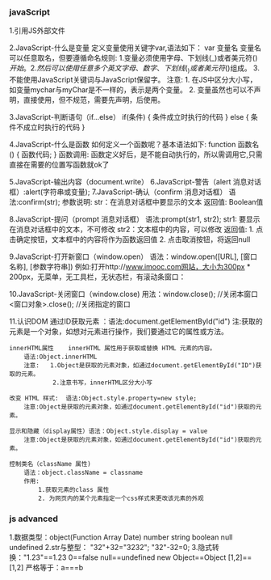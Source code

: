 ### javaScript

1.引用JS外部文件
    <script src="script.js"></script>

2.JavaScript-什么是变量
    定义变量使用关键字var,语法如下：
        var 变量名
    变量名可以任意取名，但要遵循命名规则:
        1.变量必须使用字母、下划线(_)或者美元符($)开始。
        2.然后可以使用任意多个英文字母、数字、下划线(_)或者美元符($)组成。
        3.不能使用JavaScript关键词与JavaScript保留字。
    注意:
        1. 在JS中区分大小写，如变量mychar与myChar是不一样的，表示是两个变量。
        2. 变量虽然也可以不声明，直接使用，但不规范，需要先声明，后使用。

3.JavaScript-判断语句（if...else）
    if(条件)
    { 条件成立时执行的代码 }
    else
    { 条件不成立时执行的代码 }

4.JavaScript-什么是函数 
    如何定义一个函数呢？基本语法如下:
        function 函数名()
        {  函数代码;  }
    函数调用:
        函数定义好后，是不能自动执行的，所以需调用它,只需直接在需要的位置写函数就ok了

5.JavaScript-输出内容（document.write）
6.JavaScript-警告（alert 消息对话框）:alert(字符串或变量);
7.JavaScript-确认（confirm 消息对话框）
    语法:confirm(str);
    参数说明:
        str：在消息对话框中要显示的文本
        返回值: Boolean值

8.JavaScript-提问（prompt 消息对话框）
    语法:prompt(str1, str2);
        str1: 要显示在消息对话框中的文本，不可修改
        str2：文本框中的内容，可以修改
    返回值:
        1. 点击确定按钮，文本框中的内容将作为函数返回值
        2. 点击取消按钮，将返回null

9.JavaScript-打开新窗口（window.open）
    语法：window.open([URL], [窗口名称], [参数字符串])
    例如:打开http://www.imooc.com网站，大小为300px * 200px，无菜单，无工具栏，无状态栏，有滚动条窗口：
    <script type="text/javascript"> window.open('http://www.imooc.com','_blank','width=300,height=200,menubar=no,toolbar=no, status=no,scrollbars=yes')
    </script>

10.JavaScript-关闭窗口（window.close)
    用法：window.close();   //关闭本窗口
          <窗口对象>.close();   //关闭指定的窗口

11.认识DOM 
    通过ID获取元素 ：语法:document.getElementById("id") 
    注:获取的元素是一个对象，如想对元素进行操作，我们要通过它的属性或方法。

    innerHTML属性    innerHTML 属性用于获取或替换 HTML 元素的内容。
        语法:Object.innerHTML
        注意:   1.Object是获取的元素对象，如通过document.getElementById("ID")获取的元素。
                2.注意书写，innerHTML区分大小写

    改变 HTML 样式:  语法:Object.style.property=new style;
        注意:Object是获取的元素对象，如通过document.getElementById("id")获取的元素。

    显示和隐藏（display属性）语法：Object.style.display = value
        注意:Object是获取的元素对象，如通过document.getElementById("id")获取的元素。

    控制类名（className 属性)
        语法：object.className = classname
        作用:
            1.获取元素的class 属性
            2. 为网页内的某个元素指定一个css样式来更改该元素的外观



### js advanced

1.数据类型：object(Function Array Date)  number  string  boolean null  undefined
2.str与整型：  "32"+32="3232"; "32"-32=0;
3.隐式转换："1.23"==1.23     0==false    null==undefined   new Object==Object   [1,2]==[1,2]
    严格等于：a===b